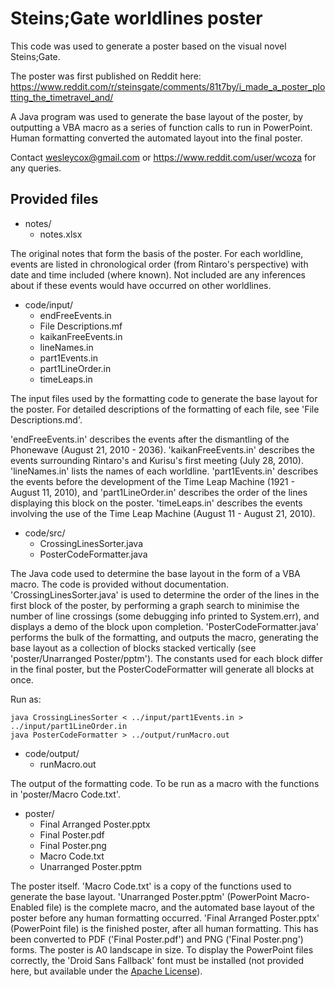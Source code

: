 # Steins;Gate worldlines poster

This code was used to generate a poster based on the visual novel Steins;Gate.

The poster was first published on Reddit here:
https://www.reddit.com/r/steinsgate/comments/81t7by/i_made_a_poster_plotting_the_timetravel_and/

A Java program was used to generate the base layout of the poster, by outputting a VBA macro as a series of function calls to run in PowerPoint. Human formatting converted the automated layout into the final poster.

Contact wesleycox@gmail.com or https://www.reddit.com/user/wcoza for any queries.

## Provided files

- notes/
  - notes.xlsx

The original notes that form the basis of the poster. For each worldline, events are listed in chronological order (from Rintaro's perspective) with date and time included (where known). Not included are any inferences about if these events would have occurred on other worldlines.

- code/input/
  - endFreeEvents.in
  - File Descriptions.mf
  - kaikanFreeEvents.in
  - lineNames.in
  - part1Events.in
  - part1LineOrder.in
  - timeLeaps.in

The input files used by the formatting code to generate the base layout for the poster. For detailed descriptions of the formatting of each file, see 'File Descriptions.md'. 

'endFreeEvents.in' describes the events after the dismantling of the Phonewave (August 21, 2010 - 2036). 'kaikanFreeEvents.in' describes the events surrounding Rintaro's and Kurisu's first meeting (July 28, 2010). 'lineNames.in' lists the names of each worldline. 'part1Events.in' describes the events before the development of the Time Leap Machine (1921 - August 11, 2010), and 'part1LineOrder.in' describes the order of the lines displaying this block on the poster. 'timeLeaps.in' describes the events involving the use of the Time Leap Machine (August 11 - August 21, 2010).

- code/src/
  - CrossingLinesSorter.java
  - PosterCodeFormatter.java

The Java code used to determine the base layout in the form of a VBA macro. The code is provided without documentation. 'CrossingLinesSorter.java' is used to determine the order of the lines in the first block of the poster, by performing a graph search to minimise the number of line crossings (some debugging info printed to System.err), and displays a demo of the block upon completion. 'PosterCodeFormatter.java' performs the bulk of the formatting, and outputs the macro, generating the base layout as a collection of blocks stacked vertically (see 'poster/Unarranged Poster/pptm'). The constants used for each block differ in the final poster, but the PosterCodeFormatter will generate all blocks at once.

Run as:

	java CrossingLinesSorter < ../input/part1Events.in > ../input/part1LineOrder.in
	java PosterCodeFormatter > ../output/runMacro.out

- code/output/
  - runMacro.out

The output of the formatting code. To be run as a macro with the functions in 'poster/Macro Code.txt'.

- poster/
  - Final Arranged Poster.pptx
  - Final Poster.pdf
  - Final Poster.png
  - Macro Code.txt
  - Unarranged Poster.pptm

The poster itself. 'Macro Code.txt' is a copy of the functions used to generate the base layout. 'Unarranged Poster.pptm' (PowerPoint Macro-Enabled file) is the complete macro, and the automated base layout of the poster before any human formatting occurred. 'Final Arranged Poster.pptx' (PowerPoint file) is the finished poster, after all human formatting. This has been converted to PDF ('Final Poster.pdf') and PNG ('Final Poster.png') forms. The poster is A0 landscape in size. To display the PowerPoint files correctly, the 'Droid Sans Fallback' font must be installed (not provided here, but available under the [Apache License](https://www.apache.org/licenses/)).
